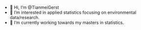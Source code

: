 - 👋 Hi, I’m @TianmeiGerst
- 👀 I’m interested in applied statistics focusing on environmental data/research.
- 🌱 I’m currently working towards my masters in statistics.
